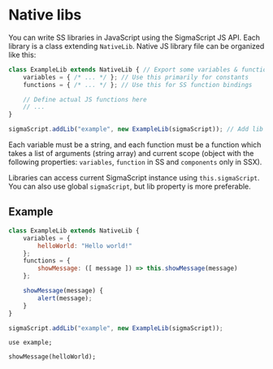 # Native libs
You can write SS libraries in JavaScript using the SigmaScript JS API. Each library is a class extending `NativeLib`. Native JS library file can be organized like this:
```js
class ExampleLib extends NativeLib { // Export some variables & functions
    variables = { /* ... */ }; // Use this primarily for constants
    functions = { /* ... */ }; // Use this for SS function bindings

    // Define actual JS functions here
    // ...
}

sigmaScript.addLib("example", new ExampleLib(sigmaScript)); // Add lib to SigmaScript to make it useable in script files
```
Each variable must be a string, and each function must be a function which takes a list of arguments (string array) and current scope (object with the following properties: `variables`, `function` in SS and `components` only in SSX).

Libraries can access current SigmaScript instance using `this.sigmaScript`. You can also use global `sigmaScript`, but lib property is more preferable.

## Example
```js
class ExampleLib extends NativeLib {
    variables = {
        helloWorld: "Hello world!"
    };
    functions = {
        showMessage: ([ message ]) => this.showMessage(message)
    };

    showMessage(message) {
        alert(message);
    }
}

sigmaScript.addLib("example", new ExampleLib(sigmaScript));
```
```
use example;

showMessage(helloWorld);
```